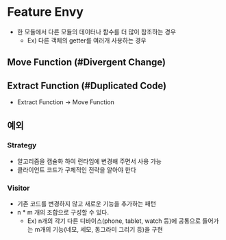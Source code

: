 # Feature Envy
* 한 모듈에서 다른 모듈의 데이터나 함수를 더 많이 참조하는 경우
  * Ex) 다른 객체의 getter를 여러개 사용하는 경우

## Move Function (#Divergent Change)
## Extract Function (#Duplicated Code)
* Extract Function -> Move Function 

## 예외 
### Strategy
* 알고리즘을 캡슐화 하여 런타임에 변경해 주면서 사용 가능
* 클라이언트 코드가 구체적인 전략을 알아야 한다
### Visitor
* 기존 코드를 변경하지 않고 새로운 기능을 추가하는 패턴
* n * m 개의 조합으로 구성할 수 있다.
  * Ex) n개의 각기 다른 디바이스(phone, tablet, watch 등)에 공통으로 들어가는 m개의 기능(네모, 세모, 동그라미 그리기 등)을 구현 